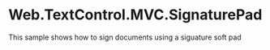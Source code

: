 # Web.TextControl.MVC.SignaturePad
This sample shows how to sign documents using a siguature soft pad
